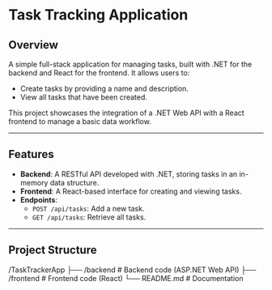 # **Task Tracking Application**

## **Overview**
A simple full-stack application for managing tasks, built with .NET for the backend and React for the frontend. It allows users to:
- Create tasks by providing a name and description.
- View all tasks that have been created.

This project showcases the integration of a .NET Web API with a React frontend to manage a basic data workflow.

---

## **Features**
- **Backend**: A RESTful API developed with .NET, storing tasks in an in-memory data structure.
- **Frontend**: A React-based interface for creating and viewing tasks.
- **Endpoints**:
  - `POST /api/tasks`: Add a new task.
  - `GET /api/tasks`: Retrieve all tasks.

---

## **Project Structure**


/TaskTrackerApp 
	├── /backend # Backend code (ASP.NET Web API) 
	├── /frontend # Frontend code (React) 
	└── README.md # Documentation


